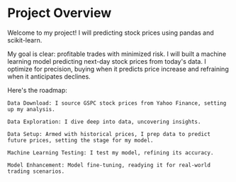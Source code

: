 # Project Overview

Welcome to my project! I will predicting stock prices using pandas and scikit-learn. 

My goal is clear: profitable trades with minimized risk. I will built a machine learning model predicting next-day stock prices from today's data. I optimize for precision, buying when it predicts price increase and refraining when it anticipates declines.

Here's the roadmap:

    Data Download: I source GSPC stock prices from Yahoo Finance, setting up my analysis.

    Data Exploration: I dive deep into data, uncovering insights.

    Data Setup: Armed with historical prices, I prep data to predict future prices, setting the stage for my model.

    Machine Learning Testing: I test my model, refining its accuracy.

    Model Enhancement: Model fine-tuning, readying it for real-world trading scenarios.
